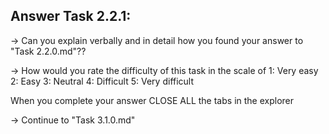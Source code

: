 Answer Task 2.2.1:
------------------

-> Can you explain verbally and in detail how you found your answer to "Task 2.2.0.md"??

-> How would you rate the difficulty of this task in the scale of 
	1: Very easy
	2: Easy
	3: Neutral
	4: Difficult
	5: Very difficult 

When you complete your answer CLOSE ALL the tabs in the explorer 

-> Continue to "Task 3.1.0.md"
